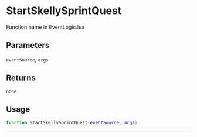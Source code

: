 # StartSkellySprintQuest
Function name in EventLogic.lua
## Parameters
`eventSource`, `args`
## Returns
`none`
## Usage
```lua
function StartSkellySprintQuest(eventSource, args)
```
---
